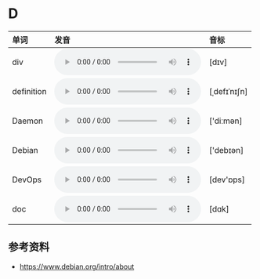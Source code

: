 
# D

| 单词  | 发音 | 音标 |
| :-- | :-- | :-- |
| div | <audio :src="$withBase('/audio/div.mp3')" controls="controls" controlslist="nodownload"></audio> | [dɪv] |
| definition | <audio :src="$withBase('/audio/definition.mp3')" controls="controls" controlslist="nodownload"></audio> | [ˌdefɪˈnɪʃn] |
| Daemon | <audio :src="$withBase('/audio/Daemon.mp3')" controls="controls" controlslist="nodownload"></audio> | ['diːmən] |
| Debian | <audio :src="$withBase('/audio/Debian.mp3')" controls="controls" controlslist="nodownload"></audio> | ['debɪən] |
| DevOps | <audio :src="$withBase('/audio/DevOps.mp3')" controls="controls" controlslist="nodownload"></audio> | [dev'ɒps] |
| doc | <audio :src="$withBase('/audio/doc.mp3')" controls="controls" controlslist="nodownload"></audio> | [dɑk] |

## 参考资料

- https://www.debian.org/intro/about
